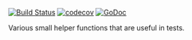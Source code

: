[![Build Status](https://travis-ci.org/zgoat/ztest.svg?branch=master)](https://travis-ci.org/zgoat/ztest)
[![codecov](https://codecov.io/gh/zgoat/ztest/branch/master/graph/badge.svg?token=n0k8YjbQOL)](https://codecov.io/gh/zgoat/ztest)
[![GoDoc](https://godoc.org/github.com/zgoat/ztest?status.svg)](https://godoc.org/github.com/zgoat/ztest)

Various small helper functions that are useful in tests.
